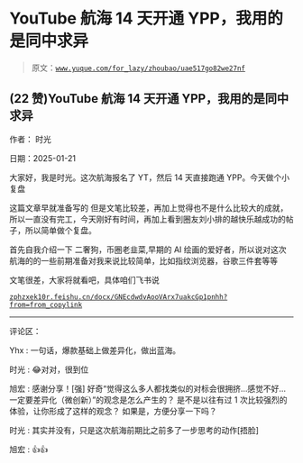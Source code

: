# YouTube 航海 14 天开通 YPP，我用的是同中求异

> 原文：[`www.yuque.com/for_lazy/zhoubao/uae517go82we27nf`](https://www.yuque.com/for_lazy/zhoubao/uae517go82we27nf)

## (22 赞)YouTube 航海 14 天开通 YPP，我用的是同中求异

作者： 时光

日期：2025-01-21

大家好，我是时光。这次航海报名了 YT，然后 14 天直接跑通 YPP。今天做个小复盘

这篇文章早就准备写的
但是文笔比较差，再加上觉得也不是什么比较大的成就，所以一直没有完工，今天刚好有时间，再加上看到圈友刘小排的越快乐越成功的帖子，所以简单做个复盘。

首先自我介绍一下 二奢狗，币圈老韭菜,早期的 AI 绘画的爱好者，所以说对这次航海的的一些前期准备对我来说比较简单，比如指纹浏览器，谷歌三件套等等

文笔很差，大家将就看吧，具体咱们飞书说

[`zphzxek10r.feishu.cn/docx/GNEcdwdvAooVArx7uakcGp1pnhh?from=from_copylink`](https://zphzxek10r.feishu.cn/docx/GNEcdwdvAooVArx7uakcGp1pnhh?from=from_copylink)

* * *

评论区：

Yhx : 一句话，爆款基础上做差异化，做出蓝海。

时光 : 😂对对，很到位

旭宏 : 感谢分享！[强] 好奇“觉得这么多人都找类似的对标会很拥挤…感觉不好…一定要差异化（微创新）”的观念是怎么产生的？
是不是以往有过 1 次比较强烈的体验，让你形成了这样的观念？ 如果是，方便分享一下吗？

时光 : 其实并没有，只是这次航海前期比之前多了一步思考的动作[捂脸]

旭宏 : 👍👍